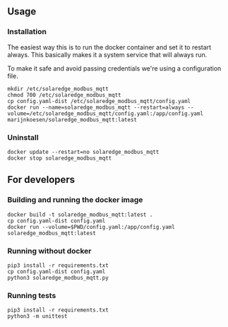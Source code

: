 ## Usage

### Installation

The easiest way this is to run the docker container and set it to restart always. This basically makes it a system service that will always run.

To make it safe and avoid passing credentials we're using a configuration file.

```shell
mkdir /etc/solaredge_modbus_mqtt
chmod 700 /etc/solaredge_modbus_mqtt
cp config.yaml-dist /etc/solaredge_modbus_mqtt/config.yaml
docker run --name=solaredge_modbus_mqtt --restart=always --volume=/etc/solaredge_modbus_mqtt/config.yaml:/app/config.yaml marijnkoesen/solaredge_modbus_mqtt:latest
```


### Uninstall

```shell
docker update --restart=no solaredge_modbus_mqtt
docker stop solaredge_modbus_mqtt
```


## For developers

### Building and running the docker image

```shell
docker build -t solaredge_modbus_mqtt:latest .
cp config.yaml-dist config.yaml
docker run --volume=$PWD/config.yaml:/app/config.yaml solaredge_modbus_mqtt:latest
```


### Running without docker

```shell
pip3 install -r requirements.txt
cp config.yaml-dist config.yaml
python3 solaredge_modbus_mqtt.py
```


### Running tests

```shell
pip3 install -r requirements.txt
python3 -m unittest
```
